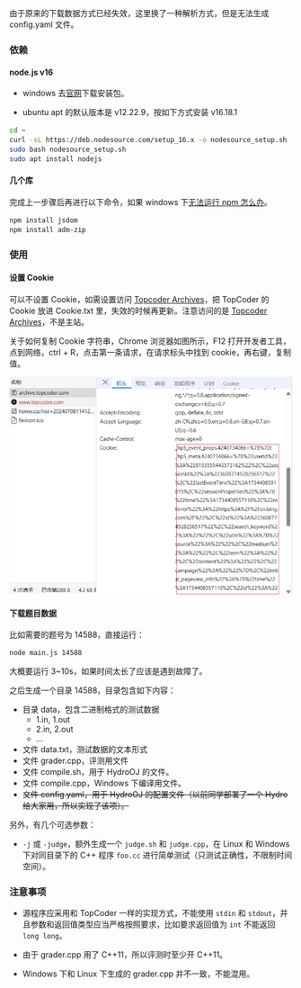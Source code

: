 由于原来的下载数据方式已经失效，这里换了一种解析方式，但是无法生成 config.yaml 文件。

### 依赖

#### node.js v16

- windows 去[官网](https://nodejs.org/zh-cn/)下载安装包。 

- ubuntu apt 的默认版本是 v12.22.9，按如下方式安装 v16.18.1

```bash
cd ~
curl -sL https://deb.nodesource.com/setup_16.x -o nodesource_setup.sh
sudo bash nodesource_setup.sh
sudo apt install nodejs
```

#### 几个库

完成上一步骤后再进行以下命令，如果 windows 下[无法运行 npm 怎么办](https://blog.csdn.net/oYinHeZhiGuang/article/details/124713422)。

```bash
npm install jsdom
npm install adm-zip
```

### 使用

#### 设置 Cookie

可以不设置 Cookie，如需设置访问 [Topcoder Archives](https://archive.topcoder.com/)，把 TopCoder 的 Cookie 放进 Cookie.txt 里，失效的时候再更新。注意访问的是 [Topcoder Archives](https://archive.topcoder.com/)，不是主站。

关于如何复制 Cookie 字符串，Chrome 浏览器如图所示，F12 打开开发者工具，点到网络，ctrl + R，点击第一条请求，在请求标头中找到 cookie，再右键，复制值。

![](1.png)

#### 下载题目数据

比如需要的题号为 14588，直接运行：

```bash
node main.js 14588
```

大概要运行 3~10s，如果时间太长了应该是遇到故障了。

之后生成一个目录 14588，目录包含如下内容：

- 目录 data，包含二进制格式的测试数据
  - 1.in, 1.out
  - 2.in, 2.out
  - ...
- 文件 data.txt，测试数据的文本形式
- 文件 grader.cpp，评测用文件
- 文件 compile.sh，用于 HydroOJ 的文件。
- 文件 compile.cpp，Windows 下编译用文件。
- ~~文件 config.yaml，用于 HydroOJ 的配置文件（以前同学部署了一个 Hydro 给大家用，所以实现了该项）。~~

另外，有几个可选参数：

- `-j` 或 `-judge`，额外生成一个 `judge.sh` 和 `judge.cpp`，在 Linux 和 Windows 下对同目录下的 C++ 程序 `foo.cc` 进行简单测试（只测试正确性，不限制时间空间）。

### 注意事项

- 源程序应采用和 TopCoder 一样的实现方式，不能使用 `stdin` 和 `stdout`，并且参数和返回值类型应当严格按照要求，比如要求返回值为 `int` 不能返回 `long long`。

- 由于 grader.cpp 用了 C++11，所以评测时至少开 C++11。

- Windows 下和 Linux 下生成的 grader.cpp 并不一致，不能混用。